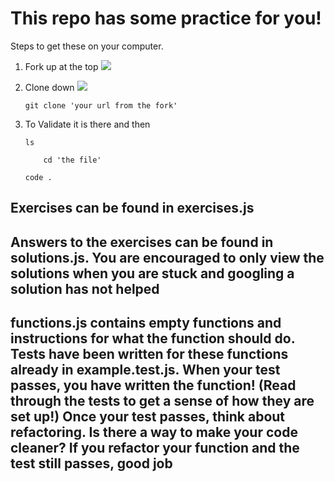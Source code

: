 # This repo has some practice for you!

Steps to get these on your computer.
1. Fork up at the top
    ![](./fork.png)
2. Clone down 
    ![](./code.png)
    ```
    git clone 'your url from the fork'
    ```
3. To Validate it is there and then
    ```
    ls
    ```  
 
    ```
        cd 'the file'
    ``` 
    ```
    code .

## Exercises can be found in exercises.js

## Answers to the exercises can be found in solutions.js. You are encouraged to only view the solutions when you are stuck and googling a solution has not helped

## functions.js contains empty functions and instructions for what the function should do.  Tests have been written for these functions already in example.test.js.  When your test passes, you have written the function! (Read through the tests to get a sense of how they are set up!) Once your test passes, think about refactoring.  Is there a way to make your code cleaner?  If you refactor your function and the test still passes, good job
